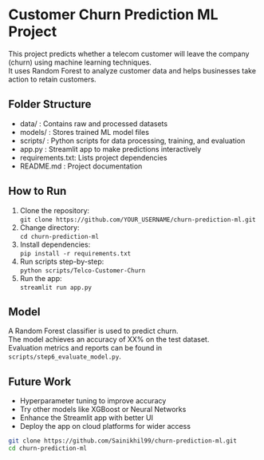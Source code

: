 # Customer Churn Prediction ML Project

This project predicts whether a telecom customer will leave the company (churn) using machine learning techniques.  
It uses Random Forest to analyze customer data and helps businesses take action to retain customers.

## Folder Structure

- data/          : Contains raw and processed datasets  
- models/        : Stores trained ML model files  
- scripts/       : Python scripts for data processing, training, and evaluation  
- app.py         : Streamlit app to make predictions interactively  
- requirements.txt: Lists project dependencies  
- README.md      : Project documentation  


## How to Run

1. Clone the repository:  
   `git clone https://github.com/YOUR_USERNAME/churn-prediction-ml.git`  
2. Change directory:  
   `cd churn-prediction-ml`  
3. Install dependencies:  
   `pip install -r requirements.txt`  
4. Run scripts step-by-step:  
   `python scripts/Telco-Customer-Churn`
5. Run the app:  
   `streamlit run app.py`  

## Model

A Random Forest classifier is used to predict churn.  
The model achieves an accuracy of XX% on the test dataset.  
Evaluation metrics and reports can be found in `scripts/step6_evaluate_model.py`.


## Future Work

- Hyperparameter tuning to improve accuracy  
- Try other models like XGBoost or Neural Networks  
- Enhance the Streamlit app with better UI  
- Deploy the app on cloud platforms for wider access  

```bash
git clone https://github.com/Sainikhil99/churn-prediction-ml.git
cd churn-prediction-ml


